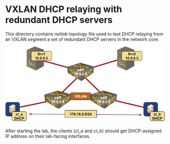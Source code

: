 # VXLAN DHCP relaying with redundant DHCP servers

This directory contains *netlab* topology file used to test DHCP relaying from an VXLAN segment
a set of redundant DHCP servers in the network core.

![DHCP relaying topology](vxlan-redundant-dhcp-server.png)

After starting the lab, the clients (*cl_a* and *cl_b*) should get DHCP-assigned IP address on their lab-facing interfaces.
